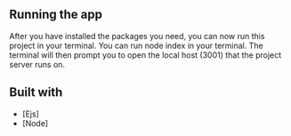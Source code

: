 ## Running the app
After you have installed the packages you need, you can now run this project in your terminal. 
You can run node index in your terminal. 
The terminal will then prompt you to open the local host (3001) that the project server runs on. 


## Built with 
- [Ejs]
- [Node]
